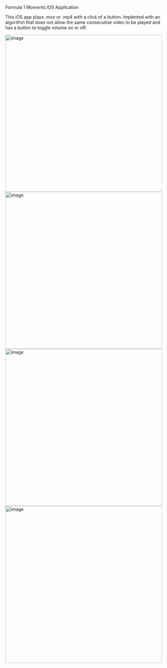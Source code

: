 Formula 1 Moments iOS Application

This iOS app plays .mov or .mp4 with a click of a button.
Implented with an algorithm that does not allow the same consecutive video to be played and has a button to toggle volume on or off.

<img width="auto" height="500" alt="image" src="https://github.com/user-attachments/assets/cabf694d-f29d-4ecb-8fb7-6bd1799009cd" />
<img width="auto" height="500" alt="image" src="https://github.com/user-attachments/assets/92f7dfc4-1261-4260-885a-cbfa3c584817" />
<img width="auto" height="500" alt="image" src="https://github.com/user-attachments/assets/0365befa-a31e-41b2-a00a-7b842ea8fc0a" />
<img width="auto" height="500" alt="image" src="https://github.com/user-attachments/assets/d4614f7f-6925-4d4e-a4da-274d5c946ae6" />





